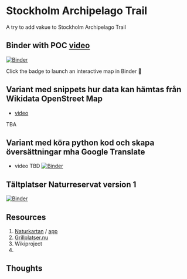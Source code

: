 # Stockholm Archipelago Trail
A try to add vakue to Stockholm Archipelago Trail 

## Binder with POC [video](https://youtu.be/bepljHYFqp4)

[![Binder](https://mybinder.org/badge_logo.svg)](https://mybinder.org/v2/gh/salgo60/Stockholm_Archipelago_Trail/HEAD?filepath=notebook/stockholm_archipelago_trail_map_poc.ipynb)

Click the badge to launch an interactive map in Binder 🚀

## Variant med snippets hur data kan hämtas från Wikidata OpenStreet Map
* [video](https://youtu.be/D02QFoozRvI)

TBA

## Variant med köra python kod och skapa översättningar mha Google Translate
* video TBD
[![Binder](https://mybinder.org/badge_logo.svg)](https://mybinder.org/v2/gh/salgo60/Stockholm_Archipelago_Trail/main?filepath=Notebook/Show%20case%20Stockholm%20Archipelago%20Trail%20showcase%202.ipynb)

## Tältplatser Naturreservat version 1 
[![Binder](https://mybinder.org/badge_logo.svg)](https://mybinder.org/v2/gh/salgo60/Stockholm_Archipelago_Trail/HEAD?filepath=notebook%2FCampingplatser%20och%20Naturreservat%20v1.ipynb)
## Resources
1) [Naturkartan](https://www.naturkartan.se/sv/) / [app](https://apps.apple.com/se/app/naturkartan/id1223011883)
2) [Grillplatser.nu](https://grillplatser.nu/Karta/Kommun/Stockholm)
2) Wikiproject
3) 
## Thoughts
